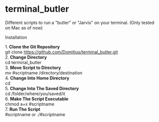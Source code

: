# terminal_butler
Different scripts to run a "butler" or "Jarvis" on your terminal.
(Only tested on Mac as of now)

Installation

1.<b> Clone the Git Repository </b><br>
    git clone https://github.com/Domitius/terminal_butler.git <br>
2.<b> Change Directory </b><br>
    cd terminal_butler <br>
3. <b> Move Script to Directory </b><br>
    mv #scriptname /directory/destination <br>
4. <b>Change Into Home Directory </b><br>
    cd <br>
5. <b>Change Into The Saved Directory</b><br>
    cd /folder/where/you/saved/it <br>
6. <b> Make The Script Executable </b><br>
    chmod a+x #scriptname <br>
7. <b> Run The Script </b><br>
    #scriptname or ./#scriptname<br>
